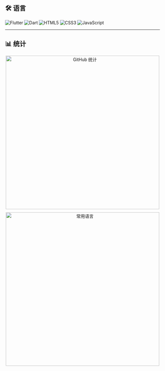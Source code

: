 ## 🛠️ 语言

![Flutter](https://img.shields.io/badge/-Flutter-02569B?style=for-the-badge&logo=flutter&logoColor=white)
![Dart](https://img.shields.io/badge/-Dart-0175C2?style=for-the-badge&logo=dart&logoColor=white)
![HTML5](https://img.shields.io/badge/-HTML5-E34F26?style=for-the-badge&logo=html5&logoColor=white)
![CSS3](https://img.shields.io/badge/-CSS3-1572B6?style=for-the-badge&logo=css3&logoColor=white)
![JavaScript](https://img.shields.io/badge/-JavaScript-F7DF1E?style=for-the-badge&logo=javascript&logoColor=black)

---

## 📊 统计

<div align="center">
  <img src="https://github-readme-stats.vercel.app/api?username=WeiErLiTeo&show_icons=true&theme=radical&locale=cn" alt="GitHub 统计" style="width: 500px; display: block;" />
  <img src="https://github-readme-stats.vercel.app/api/top-langs/?username=WeiErLiTeo&theme=radical&locale=cn" alt="常用语言" style="width: 500px; display: block; margin-top: 10px;" />
</div>
